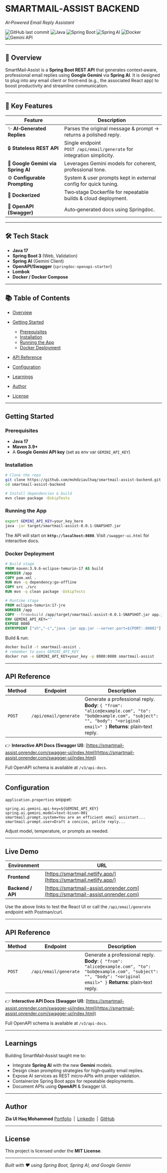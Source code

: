 # SMARTMAIL‑ASSIST BACKEND

*AI‑Powered Email Reply Assistant*

![GitHub last commit](https://img.shields.io/badge/last%20commit-today-blue)
![Java](https://img.shields.io/badge/Java-17-blue)
![Spring Boot](https://img.shields.io/badge/Spring--Boot-3.4-green)
![Spring AI](https://img.shields.io/badge/Spring%20AI-Gemini-green)
![Docker](https://img.shields.io/badge/Containerized-Yes-blue)
![Gemini API](https://img.shields.io/badge/Google%20Gemini-API-orange)

---

## 📝 Overview

SmartMail‑Assist is a **Spring Boot REST API** that generates context‑aware, professional email replies using **Google Gemini** via **Spring AI**. It is designed to plug into any email client or front‑end (e.g., the associated React app) to boost productivity and streamline communication.

---

## 🚀 Key Features

| Feature                            | Description                                                            |
| ---------------------------------- | ---------------------------------------------------------------------- |
| ✨ **AI‑Generated Replies**         | Parses the original message & prompt → returns a polished reply.       |
| 🔒 **Stateless REST API**          | Single endpoint `POST /api/email/generate` for integration simplicity. |
| 🧠 **Google Gemini via Spring AI** | Leverages Gemini models for coherent, professional tone.               |
| ⚙️ **Configurable Prompting**      | System & user prompts kept in external config for quick tuning.        |
| 🐳 **Dockerized**                  | Two‑stage Dockerfile for repeatable builds & cloud deployment.         |
| 📄 **OpenAPI (Swagger)**           | Auto‑generated docs using Springdoc.                                   |

---

## 🛠 Tech Stack

* **Java 17**
* **Spring Boot 3** (Web, Validation)
* **Spring AI** (Gemini Client)
* **OpenAPI/Swagger** (`springdoc-openapi-starter`)
* **Lombok**
* **Docker / Docker Compose**

---

## 📚 Table of Contents

* [Overview](#-overview)
* [Getting Started](#getting-started)

    * [Prerequisites](#prerequisites)
    * [Installation](#installation)
    * [Running the App](#running-the-app)
    * [Docker Deployment](#docker-deployment)
* [API Reference](#api-reference)
* [Configuration](#configuration)
* [Learnings](#learnings)
* [Author](#author)
* [License](#license)

---

## Getting Started

### Prerequisites

* **Java 17**
* **Maven 3.9+**
* A **Google Gemini API key** (set as env var `GEMINI_API_KEY`)

### Installation

```bash
# Clone the repo
git clone https://github.com/mohdziaulhaq/smartmail-assist-backend.git
cd smartmail-assist-backend

# Install dependencies & build
mvn clean package -DskipTests
```

### Running the App

```bash
export GEMINI_API_KEY=your_key_here
java -jar target/smartmail-assist-0.0.1-SNAPSHOT.jar
```

The API will start on **`http://localhost:8080`**. Visit `/swagger-ui.html` for interactive docs.

### Docker Deployment

```dockerfile
# Build stage
FROM maven:3.9.6-eclipse-temurin-17 AS build
WORKDIR /app
COPY pom.xml .
RUN mvn -q dependency:go-offline
COPY src ./src
RUN mvn -q clean package -DskipTests

# Runtime stage
FROM eclipse-temurin:17-jre
WORKDIR /app
COPY --from=build /app/target/smartmail-assist-0.0.1-SNAPSHOT.jar app.jar
ENV GEMINI_API_KEY=""
EXPOSE 8080
ENTRYPOINT ["sh","-c","java -jar app.jar --server.port=${PORT:-8080}"]
```

Build & run:

```bash
docker build -t smartmail-assist .
# remember to pass GEMINI_API_KEY
docker run -e GEMINI_API_KEY=your_key -p 8080:8080 smartmail-assist
```

---

## API Reference

| Method | Endpoint              | Description                                                                                                                                                                   |
| ------ | --------------------- | ----------------------------------------------------------------------------------------------------------------------------------------------------------------------------- |
| `POST` | `/api/email/generate` | Generate a professional reply. **Body**: `{ "from": "alice@example.com", "to": "bob@example.com", "subject": "", "body": "<original email>" }` **Returns**: plain‑text reply. |

👉 **Interactive API Docs (Swagger UI)**: [https://smartmail-assist.onrender.com/swagger-ui/index.html](https://smartmail-assist.onrender.com/swagger-ui/index.html)

Full OpenAPI schema is available at `/v3/api-docs`.

---

## Configuration

`application.properties` snippet:

```properties
spring.ai.gemini.api-key=${GEMINI_API_KEY}
spring.ai.gemini.model=text-bison-001
smartmail.prompt.system=You are an efficient email assistant...
smartmail.prompt.user=Draft a concise, polite reply...
```

Adjust model, temperature, or prompts as needed.

---

## Live Demo

| Environment       | URL                                                                            |
| ----------------- | ------------------------------------------------------------------------------ |
| **Frontend**      | [https://smartmail.netlify.app/](https://smartmail.netlify.app/)               |
| **Backend / API** | [https://smartmail-assist.onrender.com](https://smartmail-assist.onrender.com) |

Use the above links to test the React UI or call the `/api/email/generate` endpoint with Postman/curl.

---

## API Reference

| Method | Endpoint              | Description                                                                                                                                                                   |
| ------ | --------------------- | ----------------------------------------------------------------------------------------------------------------------------------------------------------------------------- |
| `POST` | `/api/email/generate` | Generate a professional reply. **Body**: `{ "from": "alice@example.com", "to": "bob@example.com", "subject": "", "body": "<original email>" }` **Returns**: plain‑text reply. |

👉 **Interactive API Docs (Swagger UI)**: [https://smartmail-assist.onrender.com/swagger-ui/index.html](https://smartmail-assist.onrender.com/swagger-ui/index.html)

Full OpenAPI schema is available at `/v3/api-docs`.

---

## Learnings

Building SmartMail‑Assist taught me to:

* Integrate **Spring AI** with the new **Gemini** models.
* Design clean prompting strategies for high‑quality email replies.
* Expose AI services as REST micro‑APIs with proper validation.
* Containerize Spring Boot apps for repeatable deployments.
* Document APIs using **OpenAPI** & Swagger UI.

---

## Author

**Zia Ul Haq Mohammed**
[Portfolio](https://mohdziaulhaq.netlify.app) | [LinkedIn](https://www.linkedin.com/in/mohdziaulhaq/) | [GitHub](https://github.com/mohdziaulhaq)

---

## License

This project is licensed under the **MIT License**.

---

*Built with ❤️ using Spring Boot, Spring AI, and Google Gemini*
